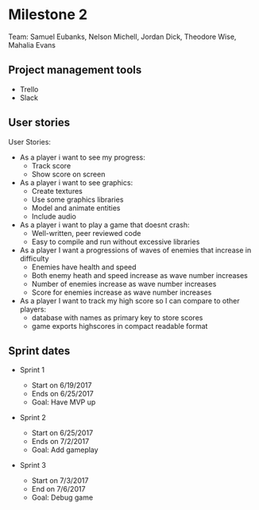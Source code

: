 # Milestone 2
Team: Samuel Eubanks, Nelson Michell, Jordan Dick, Theodore Wise, Mahalia Evans

## Project management tools

- Trello
- Slack

## User stories

User Stories:
   - As a player i want to see my progress:
       - Track score
       - Show score on screen
   - As a player i want to see graphics:
       - Create textures
       - Use some graphics libraries
       - Model and animate entities
       - Include audio
   - As a player i want to play a game that doesnt crash:
       - Well-written, peer reviewed code
       - Easy to compile and run without excessive libraries
   - As a player I want a progressions of waves of enemies that increase in difficulty
       - Enemies have health and speed
       - Both enemy heath and speed increase as wave number increases
       - Number of enemies increase as wave number increases
       - Score for enemies increase as wave number increases
   - As a player I want to track my high score so I can compare to other players:
       - database with names as primary key to store scores
       - game exports highscores in compact readable format

## Sprint dates

- Sprint 1
   - Start on 6/19/2017
   - Ends on 6/25/2017
   - Goal: Have MVP up
   
- Sprint 2
   - Start on 6/25/2017
   - Ends on 7/2/2017
   - Goal: Add gameplay
   
- Sprint 3
   - Start on 7/3/2017
   - End on 7/6/2017
   - Goal: Debug game
